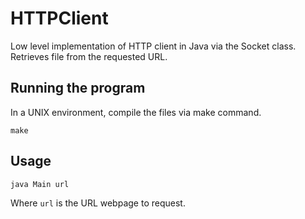 # HTTPClient

Low level implementation of HTTP client in Java via the Socket class. Retrieves file from the requested URL.

## Running the program

In a UNIX environment, compile the files via make command.
```
make
```

## Usage

```
java Main url
```
Where `url` is the URL webpage to request.

